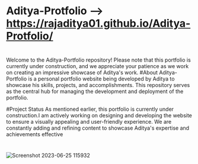 # Aditya-Protfolio --> https://rajaditya01.github.io/Aditya-Protfolio/
#
Welcome to the Aditya-Portfolio repository! Please note that this portfolio is currently under construction, and we appreciate your patience as we work on creating an impressive showcase of Aditya's work.
#About
Aditya-Portfolio is a personal portfolio website being developed by Aditya to showcase his skills, projects, and accomplishments. This repository serves as the central hub for managing the development and deployment of the portfolio.

#Project Status
As mentioned earlier, this portfolio is currently under construction.I am actively working on designing and developing the website to ensure a visually appealing and user-friendly experience. We are constantly adding and refining content to showcase Aditya's expertise and achievements effective
#
![Screenshot 2023-06-25 115932](https://github.com/RajAditya01/Aditya-Protfolio/assets/101439988/dc34b522-3a0a-411e-b0c9-a56def217827)
